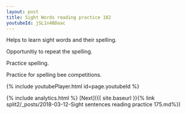 ```yaml
---
layout: post
title: Sight Words reading practice 182
youtubeId: jSL1n4BDaac
---
```

 
 
Helps to learn sight words and their spelling.

Opportunitiy to repeat the spelling. 

Practice spelling. 
 
Practice for spelling bee competitions. 
 
{% include youtubePlayer.html id=page.youtubeId %}
 
 
{% include analytics.html %} 
[Next]({{ site.baseurl }}{% link  split2/_posts/2018-03-12-Sight sentences reading practice 175.md%})
 

